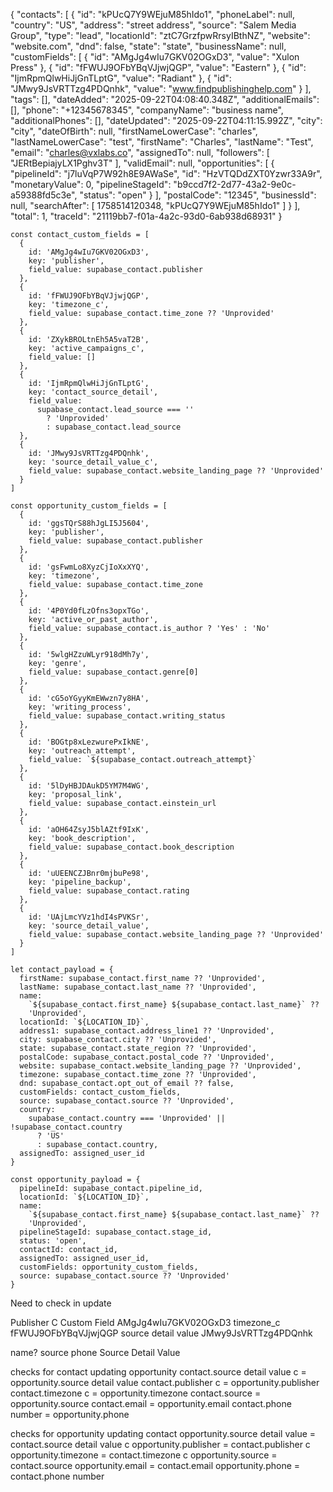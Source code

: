 {
  "contacts": [
    {
      "id": "kPUcQ7Y9WEjuM85hIdo1",
      "phoneLabel": null,
      "country": "US",
      "address": "street address",
      "source": "Salem Media Group",
      "type": "lead",
      "locationId": "ztC7GrzfpwRrsyIBthNZ",
      "website": "website.com",
      "dnd": false,
      "state": "state",
      "businessName": null,
      "customFields": [
        {
          "id": "AMgJg4wIu7GKV02OGxD3",
          "value": "Xulon Press"
        },
        {
          "id": "fFWUJ9OFbYBqVJjwjQGP",
          "value": "Eastern"
        },
        {
          "id": "IjmRpmQlwHiJjGnTLptG",
          "value": "Radiant"
        },
        {
          "id": "JMwy9JsVRTTzg4PDQnhk",
          "value": "www.findpublishinghelp.com"
        }
      ],
      "tags": [],
      "dateAdded": "2025-09-22T04:08:40.348Z",
      "additionalEmails": [],
      "phone": "+12345678345",
      "companyName": "business name",
      "additionalPhones": [],
      "dateUpdated": "2025-09-22T04:11:15.992Z",
      "city": "city",
      "dateOfBirth": null,
      "firstNameLowerCase": "charles",
      "lastNameLowerCase": "test",
      "firstName": "Charles",
      "lastName": "Test",
      "email": "charles@vxlabs.co",
      "assignedTo": null,
      "followers": [
        "JERtBepiajyLX1Pghv3T"
      ],
      "validEmail": null,
      "opportunities": [
        {
          "pipelineId": "j7luVqP7W92h8E9AWaSe",
          "id": "HzVTQDdZXT0Yzwr33A9r",
          "monetaryValue": 0,
          "pipelineStageId": "b9ccd7f2-2d77-43a2-9e0c-a59388fd5c3e",
          "status": "open"
        }
      ],
      "postalCode": "12345",
      "businessId": null,
      "searchAfter": [
        1758514120348,
        "kPUcQ7Y9WEjuM85hIdo1"
      ]
    }
  ],
  "total": 1,
  "traceId": "21119bb7-f01a-4a2c-93d0-6ab938d68931"
}


    const contact_custom_fields = [
      {
        id: 'AMgJg4wIu7GKV02OGxD3',
        key: 'publisher',
        field_value: supabase_contact.publisher
      },
      {
        id: 'fFWUJ9OFbYBqVJjwjQGP',
        key: 'timezone_c',
        field_value: supabase_contact.time_zone ?? 'Unprovided'
      },
      {
        id: 'ZXykBROLtnEh5A5vaT2B',
        key: 'active_campaigns_c',
        field_value: []
      },
      {
        id: 'IjmRpmQlwHiJjGnTLptG',
        key: 'contact_source_detail',
        field_value:
          supabase_contact.lead_source === ''
            ? 'Unprovided'
            : supabase_contact.lead_source
      },
      {
        id: 'JMwy9JsVRTTzg4PDQnhk',
        key: 'source_detail_value_c',
        field_value: supabase_contact.website_landing_page ?? 'Unprovided'
      }
    ]

    const opportunity_custom_fields = [
      {
        id: 'ggsTQrS88hJgLI5J5604',
        key: 'publisher',
        field_value: supabase_contact.publisher
      },
      {
        id: 'gsFwmLo8XyzCjIoXxXYQ',
        key: 'timezone',
        field_value: supabase_contact.time_zone
      },
      {
        id: '4P0Yd0fLzOfns3opxTGo',
        key: 'active_or_past_author',
        field_value: supabase_contact.is_author ? 'Yes' : 'No'
      },
      {
        id: '5wlgHZzuWLyr918dMh7y',
        key: 'genre',
        field_value: supabase_contact.genre[0]
      },
      {
        id: 'cG5oYGyyKmEWwzn7y8HA',
        key: 'writing_process',
        field_value: supabase_contact.writing_status
      },
      {
        id: 'BOGtp8xLezwurePxIkNE',
        key: 'outreach_attempt',
        field_value: `${supabase_contact.outreach_attempt}`
      },
      {
        id: '5lDyHBJDAukD5YM7M4WG',
        key: 'proposal_link',
        field_value: supabase_contact.einstein_url
      },
      {
        id: 'aOH64ZsyJ5blAZtf9IxK',
        key: 'book_description',
        field_value: supabase_contact.book_description
      },
      {
        id: 'uUEENCZJBnr0mjbuPe98',
        key: 'pipeline_backup',
        field_value: supabase_contact.rating
      },
      {
        id: 'UAjLmcYVz1hdI4sPVKSr',
        key: 'source_detail_value',
        field_value: supabase_contact.website_landing_page ?? 'Unprovided'
      }
    ]

    let contact_payload = {
      firstName: supabase_contact.first_name ?? 'Unprovided',
      lastName: supabase_contact.last_name ?? 'Unprovided',
      name:
        `${supabase_contact.first_name} ${supabase_contact.last_name}` ??
        'Unprovided',
      locationId: `${LOCATION_ID}`,
      address1: supabase_contact.address_line1 ?? 'Unprovided',
      city: supabase_contact.city ?? 'Unprovided',
      state: supabase_contact.state_region ?? 'Unprovided',
      postalCode: supabase_contact.postal_code ?? 'Unprovided',
      website: supabase_contact.website_landing_page ?? 'Unprovided',
      timezone: supabase_contact.time_zone ?? 'Unprovided',
      dnd: supabase_contact.opt_out_of_email ?? false,
      customFields: contact_custom_fields,
      source: supabase_contact.source ?? 'Unprovided',
      country:
        supabase_contact.country === 'Unprovided' || !supabase_contact.country
          ? 'US'
          : supabase_contact.country,
      assignedTo: assigned_user_id
    }

    const opportunity_payload = {
      pipelineId: supabase_contact.pipeline_id,
      locationId: `${LOCATION_ID}`,
      name:
        `${supabase_contact.first_name} ${supabase_contact.last_name}` ??
        'Unprovided',
      pipelineStageId: supabase_contact.stage_id,
      status: 'open',
      contactId: contact_id,
      assignedTo: assigned_user_id,
      customFields: opportunity_custom_fields,
      source: supabase_contact.source ?? 'Unprovided'
    }


Need to check in update

Publisher C Custom Field 
AMgJg4wIu7GKV02OGxD3
timezone_c
fFWUJ9OFbYBqVJjwjQGP
source detail value
JMwy9JsVRTTzg4PDQnhk


name?
source
phone
Source Detail Value

checks for contact updating opportunity
contact.source detail value c = opportunity.source detail value
contact.publisher c = opportunity.publisher
contact.timezone c = opportunity.timezone
contact.source = opportunity.source
contact.email = opportunity.email
contact.phone number = opportunity.phone


checks for opportunity updating contact
opportunity.source detail value = contact.source detail value c
opportunity.publisher = contact.publisher c 
opportunity.timezone = contact.timezone c 
opportunity.source = contact.source 
opportunity.email = contact.email
opportunity.phone = contact.phone number 